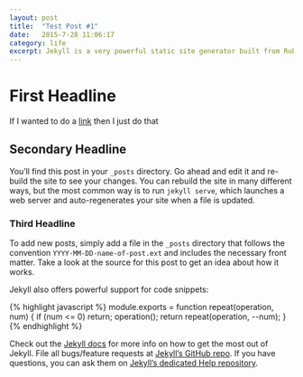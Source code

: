 ```yaml
---
layout: post
title:  "Test Post #1"
date:   2015-7-28 11:06:17
category: life
excerpt: Jekyll is a very powerful static site generator built from Ruby. This is the generic welcome post.
---
```


# First Headline
If I wanted to do a [link](http://google.com) then I just do that

## Secondary Headline
You’ll find this post in your `_posts` directory. Go ahead and edit it and re-build the site to see your changes. You can rebuild the site in many different ways, but the most common way is to run `jekyll serve`, which launches a web server and auto-regenerates your site when a file is updated.

### Third Headline
To add new posts, simply add a file in the `_posts` directory that follows the convention `YYYY-MM-DD-name-of-post.ext` and includes the necessary front matter. Take a look at the source for this post to get an idea about how it works.

Jekyll also offers powerful support for code snippets:

{% highlight javascript %}
module.exports = function repeat(operation, num) {
    if (num <= 0) return;
    operation();
    return repeat(operation, --num);
}
{% endhighlight %}

Check out the [Jekyll docs][jekyll] for more info on how to get the most out of Jekyll. File all bugs/feature requests at [Jekyll’s GitHub repo][jekyll-gh]. If you have questions, you can ask them on [Jekyll’s dedicated Help repository][jekyll-help].

[jekyll]:      http://jekyllrb.com
[jekyll-gh]:   https://github.com/jekyll/jekyll
[jekyll-help]: https://github.com/jekyll/jekyll-help

